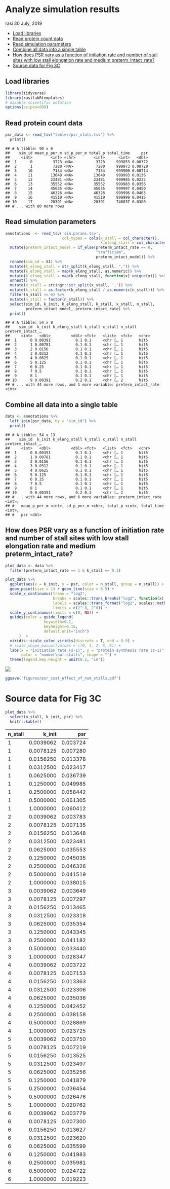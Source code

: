 Analyze simulation results
================
rasi
30 July, 2019

-   [Load libraries](#load-libraries)
-   [Read protein count data](#read-protein-count-data)
-   [Read simulation parameters](#read-simulation-parameters)
-   [Combine all data into a single table](#combine-all-data-into-a-single-table)
-   [How does PSR vary as a function of initiation rate and number of stall sites with low stall elongation rate and medium preterm\_intact\_rate?](#how-does-psr-vary-as-a-function-of-initiation-rate-and-number-of-stall-sites-with-low-stall-elongation-rate-and-medium-preterm_intact_rate)
-   [Source data for Fig 3C](#source-data-for-fig-3c)

Load libraries
--------------

``` r
library(tidyverse)
library(rasilabRtemplates)
# disable scientific notation
options(scipen=999)
```

Read protein count data
-----------------------

``` r
psr_data <- read_tsv("tables/psr_stats.tsv") %>% 
  print()
```

    ## # A tibble: 90 x 6
    ##    sim_id mean_p_per_m sd_p_per_m total_p total_time     psr
    ##     <int>        <int> <chr>        <int>      <int>   <dbl>
    ##  1      0         3723 <NA>          3723     999853 0.00372
    ##  2      1         7280 <NA>          7280     999973 0.00728
    ##  3     10         7134 <NA>          7134     999900 0.00714
    ##  4     11        13648 <NA>         13648     999993 0.0136 
    ##  5     12        23481 <NA>         23481     999985 0.0235 
    ##  6     13        35552 <NA>         35552     999983 0.0356 
    ##  7     14        45035 <NA>         45035     999997 0.0450 
    ##  8     15        46326 <NA>         46326     999996 0.0463 
    ##  9     16        41519 <NA>         41519     999999 0.0415 
    ## 10     17        28391 <NA>         28391     746837 0.0380 
    ## # ... with 80 more rows

Read simulation parameters
--------------------------

``` r
annotations  <- read_tsv('sim.params.tsv', 
                         col_types = cols(x_stall = col_character(),
                                          k_elong_stall = col_character())) %>%
  mutate(preterm_intact_model = if_else(preterm_intact_rate == 0, 
                                        "trafficjam", 
                                        preterm_intact_model)) %>% 
  rename(sim_id = X1) %>%
  mutate(k_elong_stall = str_split(k_elong_stall, ",")) %>%
  mutate(k_elong_stall = map(k_elong_stall, as.numeric)) %>%
  mutate(k_elong_stall = map(k_elong_stall, function(x) unique(x))) %>%
  unnest() %>%
  mutate(x_stall = stringr::str_split(x_stall, ',')) %>%
  mutate(k_stall = as.factor(k_elong_stall / as.numeric(n_stall))) %>%
  filter(n_stall <= 6) %>% 
  mutate(n_stall = factor(n_stall)) %>%
  select(sim_id, k_init, k_elong_stall, k_stall, x_stall, n_stall,
         preterm_intact_model, preterm_intact_rate) %>%
  print()
```

    ## # A tibble: 54 x 8
    ##    sim_id  k_init k_elong_stall k_stall x_stall n_stall preterm_intact_…
    ##     <int>   <dbl>         <dbl> <fct>   <list>  <fct>   <chr>           
    ##  1      0 0.00391           0.1 0.1     <chr [… 1       hit5            
    ##  2      1 0.00781           0.1 0.1     <chr [… 1       hit5            
    ##  3      2 0.0156            0.1 0.1     <chr [… 1       hit5            
    ##  4      3 0.0312            0.1 0.1     <chr [… 1       hit5            
    ##  5      4 0.0625            0.1 0.1     <chr [… 1       hit5            
    ##  6      5 0.125             0.1 0.1     <chr [… 1       hit5            
    ##  7      6 0.25              0.1 0.1     <chr [… 1       hit5            
    ##  8      7 0.5               0.1 0.1     <chr [… 1       hit5            
    ##  9      8 1                 0.1 0.1     <chr [… 1       hit5            
    ## 10      9 0.00391           0.2 0.1     <chr [… 2       hit5            
    ## # ... with 44 more rows, and 1 more variable: preterm_intact_rate <int>

Combine all data into a single table
------------------------------------

``` r
data <- annotations %>% 
  left_join(psr_data, by = "sim_id") %>% 
  print()
```

    ## # A tibble: 54 x 13
    ##    sim_id  k_init k_elong_stall k_stall x_stall n_stall preterm_intact_…
    ##     <int>   <dbl>         <dbl> <fct>   <list>  <fct>   <chr>           
    ##  1      0 0.00391           0.1 0.1     <chr [… 1       hit5            
    ##  2      1 0.00781           0.1 0.1     <chr [… 1       hit5            
    ##  3      2 0.0156            0.1 0.1     <chr [… 1       hit5            
    ##  4      3 0.0312            0.1 0.1     <chr [… 1       hit5            
    ##  5      4 0.0625            0.1 0.1     <chr [… 1       hit5            
    ##  6      5 0.125             0.1 0.1     <chr [… 1       hit5            
    ##  7      6 0.25              0.1 0.1     <chr [… 1       hit5            
    ##  8      7 0.5               0.1 0.1     <chr [… 1       hit5            
    ##  9      8 1                 0.1 0.1     <chr [… 1       hit5            
    ## 10      9 0.00391           0.2 0.1     <chr [… 2       hit5            
    ## # ... with 44 more rows, and 6 more variables: preterm_intact_rate <int>,
    ## #   mean_p_per_m <int>, sd_p_per_m <chr>, total_p <int>, total_time <int>,
    ## #   psr <dbl>

How does PSR vary as a function of initiation rate and number of stall sites with low stall elongation rate and medium preterm\_intact\_rate?
---------------------------------------------------------------------------------------------------------------------------------------------

``` r
plot_data <- data %>% 
  filter(preterm_intact_rate == 1 & k_stall == 0.1)

plot_data %>% 
  ggplot(aes(x = k_init, y = psr, color = n_stall, group = n_stall)) +
  geom_point(size = 1) + geom_line(size = 0.5) +
  scale_x_continuous(trans = "log2",
                     breaks = scales::trans_breaks("log2", function(x) 2^x),
                     labels = scales::trans_format("log2", scales::math_format(2^.x)),
                     limits = c(2^-8, 2^0)) +
  scale_y_continuous(limits = c(0, NA)) +
  guides(color = guide_legend(
                 keywidth=0.1,
                 keyheight=0.15,
                 default.unit="inch")
      )  + 
  viridis::scale_color_viridis(discrete = T, end = 0.9) +
  # scale_shape_manual(values = c(0, 1, 2, 5, 6)) +                                                  
  labs(x = "initiation rate (s-1)", y = "protein synthesis rate (s-1)",
       color = "number\nof stalls", shape = "") +
  theme(legend.key.height = unit(0.2, "in"))                     
```

![](analyze_results_files/figure-markdown_github/psr_no_quality_control-1.png)

``` r
ggsave('figures/psr_csat_effect_of_num_stalls.pdf') 
```

Source data for Fig 3C
=======================

``` r
plot_data %>% 
  select(n_stall, k_init, psr) %>% 
  knitr::kable()
```

| n\_stall |    k\_init|       psr|
|:---------|----------:|---------:|
| 1        |  0.0039062|  0.003724|
| 1        |  0.0078125|  0.007280|
| 1        |  0.0156250|  0.013378|
| 1        |  0.0312500|  0.023417|
| 1        |  0.0625000|  0.036739|
| 1        |  0.1250000|  0.049985|
| 1        |  0.2500000|  0.058442|
| 1        |  0.5000000|  0.061305|
| 1        |  1.0000000|  0.060412|
| 2        |  0.0039062|  0.003783|
| 2        |  0.0078125|  0.007135|
| 2        |  0.0156250|  0.013648|
| 2        |  0.0312500|  0.023481|
| 2        |  0.0625000|  0.035553|
| 2        |  0.1250000|  0.045035|
| 2        |  0.2500000|  0.046326|
| 2        |  0.5000000|  0.041519|
| 2        |  1.0000000|  0.038015|
| 3        |  0.0039062|  0.003649|
| 3        |  0.0078125|  0.007297|
| 3        |  0.0156250|  0.013465|
| 3        |  0.0312500|  0.023318|
| 3        |  0.0625000|  0.035354|
| 3        |  0.1250000|  0.043345|
| 3        |  0.2500000|  0.041182|
| 3        |  0.5000000|  0.033440|
| 3        |  1.0000000|  0.028347|
| 4        |  0.0039062|  0.003722|
| 4        |  0.0078125|  0.007153|
| 4        |  0.0156250|  0.013363|
| 4        |  0.0312500|  0.023306|
| 4        |  0.0625000|  0.035036|
| 4        |  0.1250000|  0.042452|
| 4        |  0.2500000|  0.038158|
| 4        |  0.5000000|  0.028869|
| 4        |  1.0000000|  0.023725|
| 5        |  0.0039062|  0.003750|
| 5        |  0.0078125|  0.007219|
| 5        |  0.0156250|  0.013525|
| 5        |  0.0312500|  0.023497|
| 5        |  0.0625000|  0.035256|
| 5        |  0.1250000|  0.041879|
| 5        |  0.2500000|  0.036454|
| 5        |  0.5000000|  0.026476|
| 5        |  1.0000000|  0.020762|
| 6        |  0.0039062|  0.003779|
| 6        |  0.0078125|  0.007300|
| 6        |  0.0156250|  0.013627|
| 6        |  0.0312500|  0.023620|
| 6        |  0.0625000|  0.035599|
| 6        |  0.1250000|  0.041983|
| 6        |  0.2500000|  0.035981|
| 6        |  0.5000000|  0.024722|
| 6        |  1.0000000|  0.019223|
